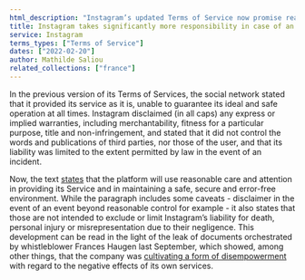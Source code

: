 ```yaml
---
html_description: "Instagram’s updated Terms of Service now promise reasonable care in providing a safe environment, with limited disclaimers, unlike the previous version that disclaimed all warranties and liabilities."
title: Instagram takes significantly more responsibility in case of an incident
service: Instagram
terms_types: ["Terms of Service"]
dates: ["2022-02-20"]
author: Mathilde Saliou
related_collections: ["france"]
---
```


In the previous version of its Terms of Services, the social network stated that it provided its service as it is, unable to guarantee its ideal and safe operation at all times. Instagram disclaimed (in all caps) any express or implied warranties, including merchantability, fitness for a particular purpose, title and non-infringement, and stated that it did not control the words and publications of third parties, nor those of the user, and that its liability was limited to the extent permitted by law in the event of an incident.

Now, the text [states](https://github.com/OpenTermsArchive/versions-france/commit/b8b71e45d56728242ce7c5da3e8b7ef790eec57a#diff-311682cd6d20df952901439aefad05738f09eb8ca4f505b3af21ce20ff70f23aR142) that the platform will use reasonable care and attention in providing its Service and in maintaining a safe, secure and error-free environment. While the paragraph includes some caveats - disclaimer in the event of an event beyond reasonable control for example - it also states that those are not intended to exclude or limit Instagram’s liability for death, personal injury or misrepresentation due to their negligence. This development can be read in the light of the leak of documents orchestrated by whistleblower Frances Haugen last September, which showed, among other things, that the company was [cultivating a form of disempowerment](https://www.wsj.com/articles/the-facebook-files-11631713039) with regard to the negative effects of its own services.
